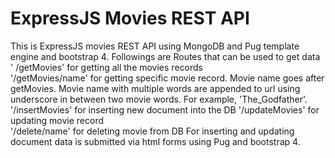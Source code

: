 # ExpressJS Movies REST API  

This is ExpressJS movies REST API using MongoDB and Pug template engine and bootstrap 4. 
Followings are Routes that can be used to get data  
' /getMovies'  for getting all the movies records  
'/getMovies/name' for getting specific movie record. Movie name goes after getMovies. Movie name with multiple words are appended to url using underscore in between two movie words. For example, 'The_Godfather'. 
'/insertMovies' for inserting new document into the DB 
'/updateMovies' for updating movie record  
'/delete/name' for deleting movie from DB 
For inserting and updating document data is submitted via html forms using Pug and bootstrap 4.
